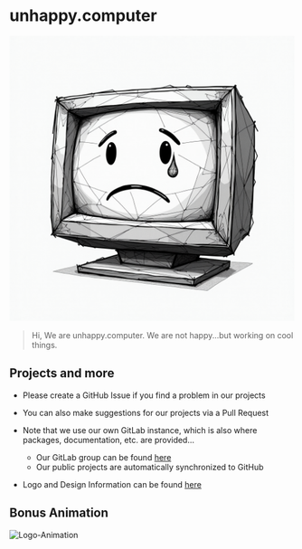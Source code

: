 # unhappy.computer

![Logo](assets/Logo.png)

> Hi, We are unhappy.computer. We are not happy...but working on cool things.

## Projects and more

- Please create a GitHub Issue if you find a problem in our projects
- You can also make suggestions for our projects via a Pull Request
- Note that we use our own GitLab instance, which is also where packages, documentation, etc. are provided...
    - Our GitLab group can be found [here](https://git.unhappy.computer/uc)
    - Our public projects are automatically synchronized to GitHub

- Logo and Design Information can be found [here](Logo-and-Design_en.md)

## Bonus Animation

![Logo-Animation](assets/Logo-Animation.gif)
